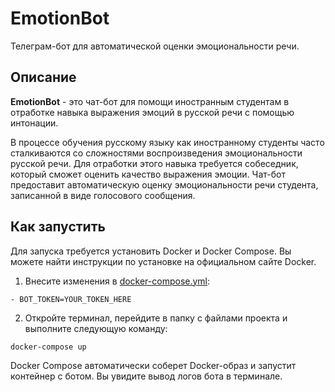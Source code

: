 # EmotionBot
Телеграм-бот для автоматической оценки эмоциональности речи.

## Описание

**EmotionBot** - это чат-бот для помощи иностранным студентам в отработке навыка выражения эмоций в русской речи с помощью интонации.

В процессе обучения русскому языку как иностранному студенты часто сталкиваются со сложностями воспроизведения эмоциональности русской речи. Для отработки этого навыка требуется собеседник, который сможет оценить качество выражения эмоции.
Чат-бот предоставит автоматическую оценку эмоциональности речи студента, записанной в виде голосового сообщения.

## Как запустить

Для запуска требуется установить Docker и Docker Compose. Вы можете найти инструкции по установке на официальном сайте Docker.

1. Внесите изменения в [docker-compose.yml](https://github.com/ArinaOwl/speech_emotion_recognition/blob/main/emotion_bot/docker-compose.yml):

`- BOT_TOKEN=YOUR_TOKEN_HERE`

2. Откройте терминал, перейдите в папку с файлами проекта и выполните следующую команду:

`docker-compose up`

Docker Compose автоматически соберет Docker-образ и запустит контейнер с ботом. Вы увидите вывод логов бота в терминале.
